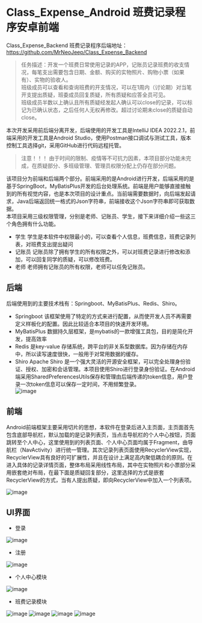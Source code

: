 # Class_Expense_Android 班费记录程序安卓前端

Class_Expense_Backend 班费记录程序后端地址：https://github.com/MrNeoJeep/Class_Expense_Backend


> 任务描述：开发一个班费日常使用记录的APP，记账员记录班费的收支情况，每笔支出需要包含日期、金额、购买的实物照片、购物小票（如果有）、实物的验收人。<br>
> 班级成员可以查看和查询班费的开支情况，可以在1周内（讨论期）对当笔开支提出质疑，班委成员回复质疑，所有质疑和应答全员可见。<br>
> 班级成员半数以上确认且所有质疑经发起人确认可以close的记录，可以标记为已确认状态，之后任何人无权再修改。超过讨论期未close的质疑自动close。
> 
本次开发采用前后端分离开发，后端使用的开发工具是IntelliJ IDEA 2022.2.1，前端采用的开发工具是Android Studio，使用Postman接口调试与测试工具，版本控制工具选择git，采用GitHub进行代码远程托管。<br>
> 注意！！！ 由于时间的限制、疫情等不可抗力因素，本项目部分功能未完成，在质疑部分、多班级管理、管理员权限分配上仍存在部分问题。

该项目分为前端和后端两个部分。前端采用的是Android进行开发，后端采用的是基于SpringBoot，MyBatisPlus开发的后台处理系统。前端是用户能够直接接触到的所有视觉内容，也是本次项目的设计重点。当前端需要数据时，向后端发起请求，Java后端返回统一格式的Json字符串，前端接收这个Json字符串即可获取数据。<br>
本项目采用三级权限管理，分别是老师、记账员、学生，接下来详细介绍一些这三个角色拥有什么功能。
- 学生
学生是本软件中权限最小的，可以查看个人信息，班费信息，班费记录列表，对班费支出提出疑问
- 记账员
记账员除了拥有学生的所有权限之外，可以对班费记录进行修改和添加，可以回复同学的质疑，可以修改班费。
- 老师
老师拥有记账员的所有权限，老师可以任免记账员。

## 后端
后端使用到的主要技术栈有：Springboot、MyBatisPlus、Redis、Shiro。<br>
-	Springboot  该框架使用了特定的方式来进行配置，从而使开发人员不再需要定义样板化的配置。因此比较适合本项目的快速开发环境。<br>
-	MyBatisPlus 数据持久层框架，是mybatis的一款增强工具包，目的是简化开发，提高效率<br>
-	Redis  是key-value 存储系统，跨平台的非关系型数据库。因为存储在内存中，所以读写速度很快，一般用于对常用数据的缓存。
-	Shiro Apache Shiro 是一个强大灵活的开源安全框架，可以完全处理身份验证、授权、加密和会话管理。本项目使用Shiro进行登录身份验证。在Android端采用SharedPreferencesUtils保存和管理由后端传递的token信息，用户登录一次token信息可以保存一定时间，不用频繁登录。<br>
![image](https://github.com/MrNeoJeep/Class_Expense_Android/assets/76543465/d772a84f-2d47-4691-b023-bdc4b7610cb4)

## 前端
Android前端框架主要采用切片的思想，本软件在登录后进入主页面，主页面首先包含底部导航栏，默认加载的是记录列表页，当点击导航栏的个人中心按钮，页面跳转至个人中心，这里使用到的列表页面、个人中心页面均属于Fragment，由导航栏（NavActivity）进行统一管理。其次记录列表页面使用RecyclerView实现，RecyclerView具有良好的可扩展性，并且在设计上满足高内聚低耦合的原则。在进入具体的记录详情页面，整体布局采用线性布局，其中在实物照片和小票部分采用嵌套绝对布局，在最下面是质疑回复部分，这里选择的方式是嵌套RecyclerView的方式，当有人提出质疑，即向RecyclerView中加入一个列表项。<br>

![image](https://github.com/MrNeoJeep/Class_Expense_Android/assets/76543465/3cf13aa3-a232-4c62-b6a4-75b173d8091b)


## UI界面
- 登录

![image](https://github.com/MrNeoJeep/Class_Expense_Android/assets/76543465/9428b7c4-d4ff-4c57-b14f-8255ca96fa26)
- 注册

![image](https://github.com/MrNeoJeep/Class_Expense_Android/assets/76543465/477fe6fc-54ff-4d94-a2f8-0a731a3b44cf)

- 个人中心模块

![image](https://github.com/MrNeoJeep/Class_Expense_Android/assets/76543465/c6f2c764-8000-4323-9a50-b5e3fc52bb84)

- 班费记录模块

![image](https://github.com/MrNeoJeep/Class_Expense_Android/assets/76543465/620e4886-9acc-4fe7-b6e1-9b77c1395107)
![image](https://github.com/MrNeoJeep/Class_Expense_Android/assets/76543465/346e7d84-ae7c-4b46-aade-03e1b23c21e1)
![image](https://github.com/MrNeoJeep/Class_Expense_Android/assets/76543465/7490f517-b231-45aa-adf7-1f5025aa58dc)
![image](https://github.com/MrNeoJeep/Class_Expense_Android/assets/76543465/cda702dc-d74b-42f8-90b2-73e87b66db41)



